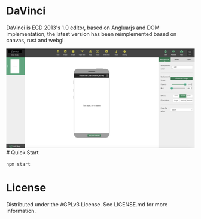 # DaVinci

DaVinci is ECD 2013's 1.0 editor, based on Angluarjs and DOM implementation, the latest version has been reimplemented based on canvas, rust and webgl

<img src="./docs/preview.png"/>
# Quick Start

```shell
npm start
```

# License

Distributed under the AGPLv3 License. See LICENSE.md for more information.
